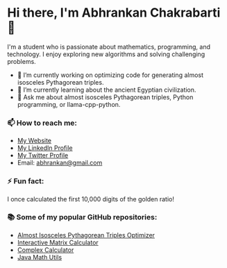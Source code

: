 # Hi there, I'm Abhrankan Chakrabarti 👋

I'm a student who is passionate about mathematics, programming, and technology. I enjoy exploring new algorithms and solving challenging problems.

- 🔭 I’m currently working on optimizing code for generating almost isosceles Pythagorean triples.
- 🌱 I’m currently learning about the ancient Egyptian civilization.
- 💬 Ask me about almost isosceles Pythagorean triples, Python programming, or llama-cpp-python.

### 📫 How to reach me:

- [My Website](https://abhrankan.w3spaces.com)
- [My LinkedIn Profile](https://www.linkedin.com/in/abhrankan-chakrabarti-159460214/)
- [My Twitter Profile](https://twitter.com/AbhrankanC)
- Email: abhrankan@gmail.com

### ⚡ Fun fact:

I once calculated the first 10,000 digits of the golden ratio!

### 📚 Some of my popular GitHub repositories:

- [Almost Isosceles Pythagorean Triples Optimizer](https://github.com/Abhrankan-Chakrabarti/almost-isosceles-pythagorean-triples)
- [Interactive Matrix Calculator](https://github.com/Abhrankan-Chakrabarti/Interactive-Matrix-Calculator)
- [Complex Calculator](https://github.com/Abhrankan-Chakrabarti/ComplexCalculator)
- [Java Math Utils](https://github.com/Abhrankan-Chakrabarti/java-math-utils)